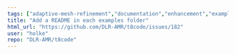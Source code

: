 ```yaml
---
tags: ["adaptive-mesh-refinement","documentation","enhancement","examples","high-performance-computing","hpc","mesh","modeling","mpi","parallel","parallel-computing","simulation"]
title: "Add a README in each examples folder"
html_url: "https://github.com/DLR-AMR/t8code/issues/182"
user: "holke"
repo: "DLR-AMR/t8code"
---
```


